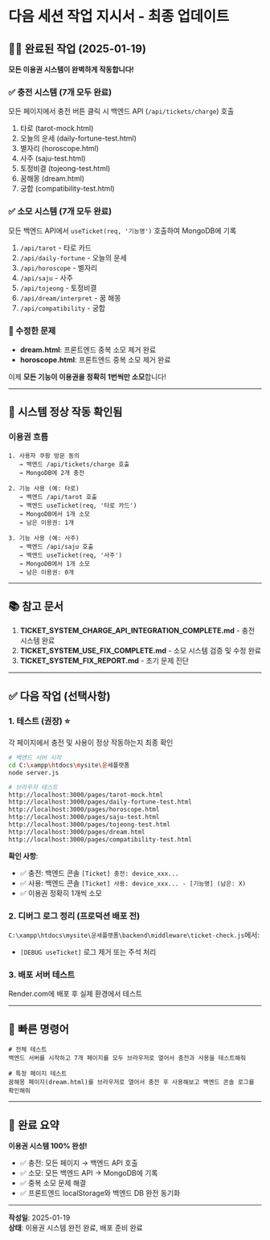 # 다음 세션 작업 지시서 - 최종 업데이트

## 🎉🎉 완료된 작업 (2025-01-19)

**모든 이용권 시스템이 완벽하게 작동합니다!**

### ✅ 충전 시스템 (7개 모두 완료)
모든 페이지에서 충전 버튼 클릭 시 백엔드 API (`/api/tickets/charge`) 호출

1. 타로 (tarot-mock.html)
2. 오늘의 운세 (daily-fortune-test.html)
3. 별자리 (horoscope.html)
4. 사주 (saju-test.html)
5. 토정비결 (tojeong-test.html)
6. 꿈해몽 (dream.html)
7. 궁합 (compatibility-test.html)

### ✅ 소모 시스템 (7개 모두 완료)
모든 백엔드 API에서 `useTicket(req, '기능명')` 호출하여 MongoDB에 기록

1. `/api/tarot` - 타로 카드
2. `/api/daily-fortune` - 오늘의 운세
3. `/api/horoscope` - 별자리
4. `/api/saju` - 사주
5. `/api/tojeong` - 토정비결
6. `/api/dream/interpret` - 꿈 해몽
7. `/api/compatibility` - 궁합

### 🔧 수정한 문제
- **dream.html**: 프론트엔드 중복 소모 제거 완료
- **horoscope.html**: 프론트엔드 중복 소모 제거 완료

이제 **모든 기능이 이용권을 정확히 1번씩만 소모**합니다!

---

## 🎯 시스템 정상 작동 확인됨

### 이용권 흐름
```
1. 사용자 쿠팡 방문 동의
   → 백엔드 /api/tickets/charge 호출
   → MongoDB에 2개 충전

2. 기능 사용 (예: 타로)
   → 백엔드 /api/tarot 호출
   → 백엔드 useTicket(req, '타로 카드')
   → MongoDB에서 1개 소모
   → 남은 이용권: 1개

3. 기능 사용 (예: 사주)
   → 백엔드 /api/saju 호출
   → 백엔드 useTicket(req, '사주')
   → MongoDB에서 1개 소모
   → 남은 이용권: 0개
```

---

## 📚 참고 문서

1. **TICKET_SYSTEM_CHARGE_API_INTEGRATION_COMPLETE.md** - 충전 시스템 완료
2. **TICKET_SYSTEM_USE_FIX_COMPLETE.md** - 소모 시스템 검증 및 수정 완료
3. **TICKET_SYSTEM_FIX_REPORT.md** - 초기 문제 진단

---

## ✅ 다음 작업 (선택사항)

### 1. 테스트 (권장) ⭐
각 페이지에서 충전 및 사용이 정상 작동하는지 최종 확인

```bash
# 백엔드 서버 시작
cd C:\xampp\htdocs\mysite\운세플랫폼
node server.js

# 브라우저 테스트
http://localhost:3000/pages/tarot-mock.html
http://localhost:3000/pages/daily-fortune-test.html
http://localhost:3000/pages/horoscope.html
http://localhost:3000/pages/saju-test.html
http://localhost:3000/pages/tojeong-test.html
http://localhost:3000/pages/dream.html
http://localhost:3000/pages/compatibility-test.html
```

**확인 사항**:
- ✅ 충전: 백엔드 콘솔 `[Ticket] 충전: device_xxx...`
- ✅ 사용: 백엔드 콘솔 `[Ticket] 사용: device_xxx... - [기능명] (남은: X)`
- ✅ 이용권 정확히 1개씩 소모

### 2. 디버그 로그 정리 (프로덕션 배포 전)
`C:\xampp\htdocs\mysite\운세플랫폼\backend\middleware\ticket-check.js`에서:
- `[DEBUG useTicket]` 로그 제거 또는 주석 처리

### 3. 배포 서버 테스트
Render.com에 배포 후 실제 환경에서 테스트

---

## 🚀 빠른 명령어

```
# 전체 테스트
백엔드 서버를 시작하고 7개 페이지를 모두 브라우저로 열어서 충전과 사용을 테스트해줘

# 특정 페이지 테스트
꿈해몽 페이지(dream.html)를 브라우저로 열어서 충전 후 사용해보고 백엔드 콘솔 로그를 확인해줘
```

---

## 🎊 완료 요약

**이용권 시스템 100% 완성!**

- ✅ 충전: 모든 페이지 → 백엔드 API 호출
- ✅ 소모: 모든 백엔드 API → MongoDB에 기록
- ✅ 중복 소모 문제 해결
- ✅ 프론트엔드 localStorage와 백엔드 DB 완전 동기화

---

**작성일**: 2025-01-19  
**상태**: 이용권 시스템 완전 완료, 배포 준비 완료
